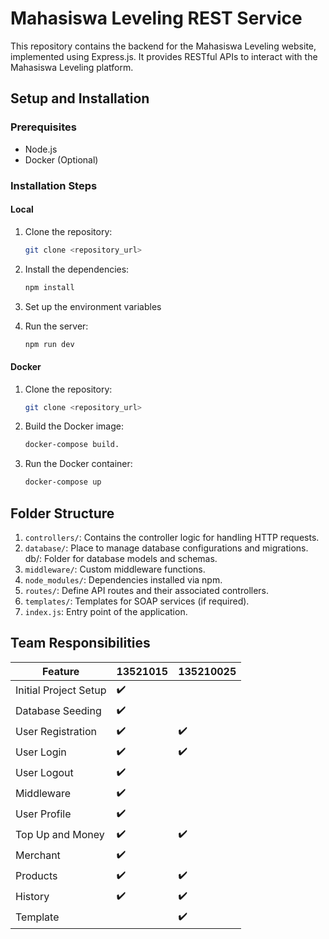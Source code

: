 # Mahasiswa Leveling REST Service

This repository contains the backend for the Mahasiswa Leveling website, implemented using Express.js. It provides RESTful APIs to interact with the Mahasiswa Leveling platform.

## Setup and Installation

### Prerequisites
- Node.js
- Docker (Optional)

### Installation Steps

#### Local

1. Clone the repository:

   ```bash
   git clone <repository_url>
    ```

2. Install the dependencies:

    ```bash
    npm install
    ```

3. Set up the environment variables

4. Run the server:

    ```bash
    npm run dev
    ```

#### Docker

1. Clone the repository:

   ```bash
   git clone <repository_url>
    ```

2. Build the Docker image:

    ```bash
    docker-compose build.
    ```

3. Run the Docker container:

    ```bash
    docker-compose up
    ```

## Folder Structure

1. `controllers/`: Contains the controller logic for handling HTTP requests.
2. `database/`: Place to manage database configurations and migrations.
db/: Folder for database models and schemas.
3. `middleware/`: Custom middleware functions.
4. `node_modules/`: Dependencies installed via npm.
5. `routes/`: Define API routes and their associated controllers.
6. `templates/`: Templates for SOAP services (if required).
7. `index.js`: Entry point of the application.

## Team Responsibilities
|Feature|13521015|135210025|
|-------|--------|---------|
|Initial Project Setup|✔️||
|Database Seeding|✔️||
|User Registration|✔️|✔️|
|User Login|✔️|✔️|
|User Logout|✔️||
|Middleware|✔️||
|User Profile|✔️||
|Top Up and Money|✔️|✔️|
|Merchant|✔️||
|Products|✔️|✔️|
|History|✔️|✔️|
|Template||✔️|